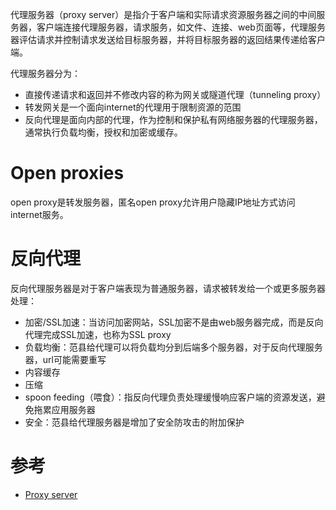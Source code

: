 代理服务器（proxy server）是指介于客户端和实际请求资源服务器之间的中间服务器，客户端连接代理服务器，请求服务，如文件、连接、web页面等，代理服务器评估请求并控制请求发送给目标服务器，并将目标服务器的返回结果传递给客户端。

代理服务器分为：
* 直接传递请求和返回并不修改内容的称为网关或隧道代理（tunneling proxy）
* 转发网关是一个面向internet的代理用于限制资源的范围
* 反向代理是面向内部的代理，作为控制和保护私有网络服务器的代理服务器，通常执行负载均衡，授权和加密或缓存。

# Open proxies

open proxy是转发服务器，匿名open proxy允许用户隐藏IP地址方式访问internet服务。

# 反向代理

反向代理服务器是对于客户端表现为普通服务器，请求被转发给一个或更多服务器处理：
* 加密/SSL加速：当访问加密网站，SSL加密不是由web服务器完成，而是反向代理完成SSL加速，也称为SSL proxy
* 负载均衡：范县给代理可以将负载均分到后端多个服务器，对于反向代理服务器，url可能需要重写
* 内容缓存
* 压缩
* spoon feeding（喂食）：指反向代理负责处理缓慢响应客户端的资源发送，避免拖累应用服务器
* 安全：范县给代理服务器是增加了安全防攻击的附加保护

# 参考

* [Proxy server](https://en.wikipedia.org/wiki/Proxy_server)